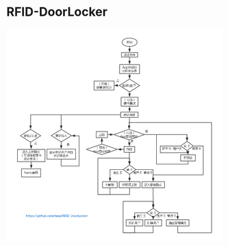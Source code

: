 # RFID-DoorLocker
![](https://github.com/lwxyl/RFID-DoorLocker/blob/master/SystemFlowChart_v0.1.png)

